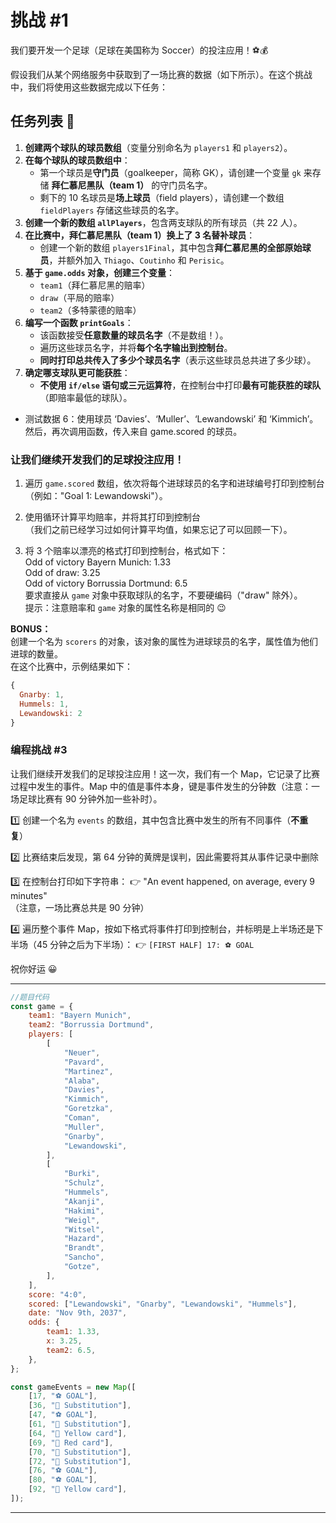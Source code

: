 # 挑战 #1

我们要开发一个足球（足球在美国称为 Soccer）的投注应用！⚽💰

假设我们从某个网络服务中获取到了一场比赛的数据（如下所示）。在这个挑战中，我们将使用这些数据完成以下任务：

## 任务列表 📝

1. **创建两个球队的球员数组**（变量分别命名为 `players1` 和 `players2`）。
2. **在每个球队的球员数组中**：
    - 第一个球员是**守门员**（goalkeeper，简称 GK），请创建一个变量 `gk` 来存储 **拜仁慕尼黑队（team 1）** 的守门员名字。
    - 剩下的 10 名球员是**场上球员**（field players），请创建一个数组 `fieldPlayers` 存储这些球员的名字。
3. **创建一个新的数组 `allPlayers`**，包含两支球队的所有球员（共 22 人）。
4. **在比赛中，拜仁慕尼黑队（team 1）换上了 3 名替补球员**：
    - 创建一个新的数组 `players1Final`，其中包含**拜仁慕尼黑的全部原始球员**，并额外加入 `Thiago`、`Coutinho` 和 `Perisic`。
5. **基于 `game.odds` 对象，创建三个变量**：
    - `team1`（拜仁慕尼黑的赔率）
    - `draw`（平局的赔率）
    - `team2`（多特蒙德的赔率）
6. **编写一个函数 `printGoals`**：
    - 该函数接受**任意数量的球员名字**（不是数组！）。
    - 遍历这些球员名字，并将**每个名字输出到控制台**。
    - **同时打印总共传入了多少个球员名字**（表示这些球员总共进了多少球）。
7. **确定哪支球队更可能获胜**：
    - **不使用 `if/else` 语句或三元运算符**，在控制台中打印**最有可能获胜的球队**（即赔率最低的球队）。

-   测试数据 6：使用球员 ‘Davies’、‘Muller’、‘Lewandowski’ 和 ‘Kimmich’。然后，再次调用函数，传入来自 game.scored 的球员。

### 让我们继续开发我们的足球投注应用！

1. 遍历 `game.scored` 数组，依次将每个进球球员的名字和进球编号打印到控制台  
   （例如："Goal 1: Lewandowski"）。

2. 使用循环计算平均赔率，并将其打印到控制台  
   （我们之前已经学习过如何计算平均值，如果忘记了可以回顾一下）。

3. 将 3 个赔率以漂亮的格式打印到控制台，格式如下：  
    Odd of victory Bayern Munich: 1.33  
    Odd of draw: 3.25  
    Odd of victory Borrussia Dortmund: 6.5  
   要求直接从 `game` 对象中获取球队的名字，不要硬编码（"draw" 除外）。  
   提示：注意赔率和 `game` 对象的属性名称是相同的 😉

**BONUS：**  
创建一个名为 `scorers` 的对象，该对象的属性为进球球员的名字，属性值为他们进球的数量。  
在这个比赛中，示例结果如下：

```javascript
{
  Gnarby: 1,
  Hummels: 1,
  Lewandowski: 2
}
```

### 编程挑战 #3

让我们继续开发我们的足球投注应用！这一次，我们有一个 Map，它记录了比赛过程中发生的事件。Map 中的值是事件本身，键是事件发生的分钟数（注意：一场足球比赛有 90 分钟外加一些补时）。

1️⃣ 创建一个名为 `events` 的数组，其中包含比赛中发生的所有不同事件（**不重复**）

2️⃣ 比赛结束后发现，第 64 分钟的黄牌是误判，因此需要将其从事件记录中删除

3️⃣ 在控制台打印如下字符串：
👉 "An event happened, on average, every 9 minutes"  
 （注意，一场比赛总共是 90 分钟）

4️⃣ 遍历整个事件 Map，按如下格式将事件打印到控制台，并标明是上半场还是下半场（45 分钟之后为下半场）：
👉 `[FIRST HALF] 17: ⚽️ GOAL`

祝你好运 😀

---

```javascript
//题目代码
const game = {
    team1: "Bayern Munich",
    team2: "Borrussia Dortmund",
    players: [
        [
            "Neuer",
            "Pavard",
            "Martinez",
            "Alaba",
            "Davies",
            "Kimmich",
            "Goretzka",
            "Coman",
            "Muller",
            "Gnarby",
            "Lewandowski",
        ],
        [
            "Burki",
            "Schulz",
            "Hummels",
            "Akanji",
            "Hakimi",
            "Weigl",
            "Witsel",
            "Hazard",
            "Brandt",
            "Sancho",
            "Gotze",
        ],
    ],
    score: "4:0",
    scored: ["Lewandowski", "Gnarby", "Lewandowski", "Hummels"],
    date: "Nov 9th, 2037",
    odds: {
        team1: 1.33,
        x: 3.25,
        team2: 6.5,
    },
};

const gameEvents = new Map([
    [17, "⚽️ GOAL"],
    [36, "🔁 Substitution"],
    [47, "⚽️ GOAL"],
    [61, "🔁 Substitution"],
    [64, "🔶 Yellow card"],
    [69, "🔴 Red card"],
    [70, "🔁 Substitution"],
    [72, "🔁 Substitution"],
    [76, "⚽️ GOAL"],
    [80, "⚽️ GOAL"],
    [92, "🔶 Yellow card"],
]);
```

---
